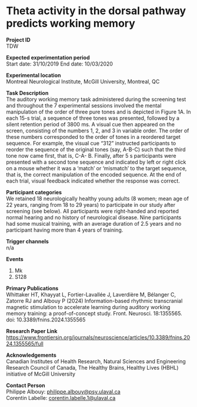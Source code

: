 # Theta activity in the dorsal pathway predicts working memory
**Project ID**\
TDW

**Expected experimentation period**\
Start date: 31/10/2019
End date: 10/03/2020

**Experimental location**\
Montreal Neurological Institute, McGill University, Montreal, QC

**Task Description**\
The auditory working memory task administered during the screening test and throughout the 7 experimental sessions involved the mental manipulation of the order of three pure tones and is depicted in Figure 1A. In each 15-s trial, a sequence of three tones was presented, followed by a silent retention period of 3800 ms. A visual cue then appeared on the screen, consisting of the numbers 1, 2, and 3 in variable order. The order of these numbers corresponded to the order of tones in a reordered target sequence. For example, the visual cue “312” instructed participants to reorder the sequence of the original tones (say, A-B-C) such that the third tone now came first, that is, C-A- B. Finally, after 5 s participants were presented with a second tone sequence and indicated by left or right click on a mouse whether it was a ‘match’ or ‘mismatch’ to the target sequence, that is, the correct manipulation of the encoded sequence. At the end of each trial, visual feedback indicated whether the response was correct.

**Participant categories**\
We retained 18 neurologically healthy young adults (8 women; mean age of 22 years, ranging from 18 to 29 years) to participate in our study after screening (see below). All participants were right-handed and reported normal hearing and no history of neurological disease. Nine participants had some musical training, with an average duration of 2.5 years and no participant having more than 4 years of training.

**Trigger channels**\
n/a

**Events**
1. Mk
2. S128

**Primary Publications**\
Whittaker HT, Khayyat L, Fortier-Lavallée J, Laverdière M, Bélanger C, Zatorre RJ and Albouy P (2024) Information-based rhythmic transcranial magnetic stimulation to accelerate learning during auditory working memory training: a proof-of-concept study. Front. Neurosci. 18:1355565. doi: 10.3389/fnins.2024.1355565

**Research Paper Link**\
https://www.frontiersin.org/journals/neuroscience/articles/10.3389/fnins.2024.1355565/full

**Acknowledgements**\
Canadian Institutes of Health Research, Natural Sciences and Engineering Research Council of Canada, The Healthy Brains, Healthy Lives (HBHL) initiative of McGill University

**Contact Person**\
Philippe Albouy: philippe.albouy@psy.ulaval.ca\
Corentin Labelle: corentin.labelle.1@ulaval.ca
